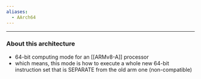 ```yaml
---
aliases:
  - AArch64
---
```

---

### About this architecture

- 64-bit computing mode for an [[ARMv8-A]] processor
- which means, this mode is how to execute a whole new 64-bit instruction set that is SEPARATE from the old arm one (non-compatible)